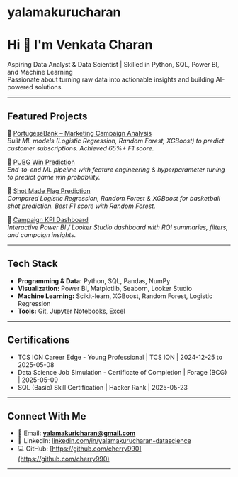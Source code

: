 # yalamakurucharan
# Hi 👋 I'm Venkata Charan  

Aspiring Data Analyst & Data Scientist | Skilled in Python, SQL, Power BI, and Machine Learning  
Passionate about turning raw data into actionable insights and building AI-powered solutions.  

---

## Featured Projects  

🔹 [PortugeseBank – Marketing Campaign Analysis](https://github.com/cherry990/Bank_model_pred.git)  
*Built ML models (Logistic Regression, Random Forest, XGBoost) to predict customer subscriptions. Achieved 65%+ F1 score.*  

🔹 [PUBG Win Prediction](https://github.com/cherry990/Game_prediction.git)  
*End-to-end ML pipeline with feature engineering & hyperparameter tuning to predict game win probability.*  

🔹 [Shot Made Flag Prediction](https://github.com/cherry990/NBAShotSelection_model_pred.git)  
*Compared Logistic Regression, Random Forest & XGBoost for basketball shot prediction. Best F1 score with Random Forest.*  

🔹 [Campaign KPI Dashboard](https://github.com/cherry990/Social-Media-Campaign-Performance-Dashboard.git)  
*Interactive Power BI / Looker Studio dashboard with ROI summaries, filters, and campaign insights.*  

---

## Tech Stack  
- **Programming & Data:** Python, SQL, Pandas, NumPy  
- **Visualization:** Power BI, Matplotlib, Seaborn, Looker Studio  
- **Machine Learning:** Scikit-learn, XGBoost, Random Forest, Logistic Regression  
- **Tools:** Git, Jupyter Notebooks, Excel  

---

## Certifications  
- TCS ION Career Edge - Young Professional | TCS ION | 2024-12-25 to 2025-05-08
- Data Science Job Simulation - Certificate of Completion | Forage (BCG) | 2025-05-09
-	SQL (Basic) Skill Certification | Hacker Rank | 2025-05-23


---

## Connect With Me  
- 📧 Email: **yalamakuricharan@gmail.com**  
- 💼 LinkedIn: [linkedin.com/in/yalamakurucharan-datascience](linkedin.com/in/yalamakurucharan-datascience)  
- 💻 GitHub: [https://github.com/cherry990](https://github.com/cherry990)

---
